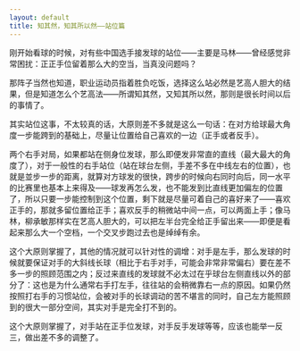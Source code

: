 ```yaml
---
layout: default
title: 知其然，知其所以然——站位篇
---
```


刚开始看球的时候，对有些中国选手接发球的站位——主要是马林——曾经感觉非常困扰：正正手位留着那么大的空当，当真没问题吗？

那阵子当然也知道，职业运动员指着胜负吃饭，选择这么站必然是艺高人胆大的结果，但是知道怎么个艺高法——所谓知其然，又知其所以然，那则是很长时间以后的事情了。

其实站位这事，不太较真的话，大原则差不多就是这么一句话：在对方给球最大角度一步能跨到的基础上，尽量让位置给自己喜欢的一边（正手或者反手）。

两个右手对局，如果都站在侧身位发球，那么即便发非常直的直线（最大最大的角度了），对于一般性的右手站位（站在球台左侧，手差不多在中线左右的位置），也就是並步一步的距离，就算对方球发的很快，跨步的时候向右同时向后，同一水平的比赛里也基本上来得及——球发再怎么发，也不能发到比直线更加偏左的位置了，所以只要一步能控制到这个位置，剩下就是尽量可着自己的喜好来了——喜欢正手的，那就多留位置给正手；喜欢反手的稍微站中间一点，可以两面上手；像马林，柳承敏那样实在艺高人胆大的，可以把左半台完全给正手留出来——即便是看起来那么大一个空档，一个交叉步跑过去也是绰绰有余。

这个大原则掌握了，其他的情况就可以针对性的调增：对手是左手，那么发球的时候就要保证对手的大斜线长球（相比于右手对手，可能会非常非常偏右）要在差不多一步的照顾范围之内；反过来直线的发球就不必太过在乎球台左侧直线以外的部分了：这也是为什么通常右手打左手，往往站的会稍微靠右一点的原因。如果仍然按照打右手的习惯站位，会被对手的长球调动的苦不堪言的同时，自己左方能照顾到的很大一部分空间，其实对手是完全打不到的。

这个大原则掌握了，对手站在正手位发球，对手反手发球等等，应该也能举一反三，做出差不多的调整了。
